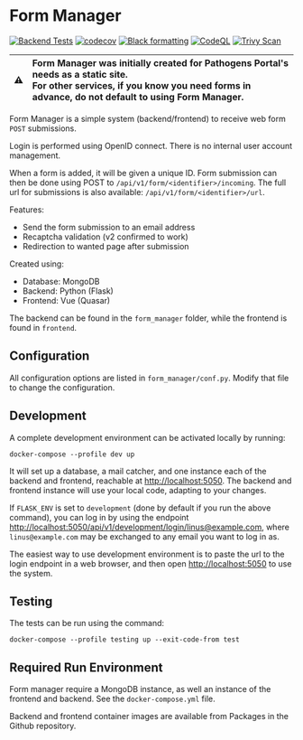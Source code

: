 Form Manager
============

[![Backend Tests](https://github.com/ScilifelabDataCentre/form-manager/actions/workflows/backend-tests.yml/badge.svg)](https://github.com/ScilifelabDataCentre/form-manager/actions/workflows/backend-tests.yml)
[![codecov](https://codecov.io/github/ScilifelabDataCentre/form-manager/branch/main/graph/badge.svg?token=MQX98Q3NYU)](https://codecov.io/github/ScilifelabDataCentre/form-manager)
[![Black formatting](https://github.com/ScilifelabDataCentre/form-manager/actions/workflows/python-black.yml/badge.svg)](https://github.com/ScilifelabDataCentre/form-manager/actions/workflows/python-black.yml)
[![CodeQL](https://github.com/ScilifelabDataCentre/form-manager/actions/workflows/codeql-analysis.yml/badge.svg)](https://github.com/ScilifelabDataCentre/form-manager/actions/workflows/codeql-analysis.yml)
[![Trivy Scan](https://github.com/ScilifelabDataCentre/form-manager/actions/workflows/trivy.yaml/badge.svg)](https://github.com/ScilifelabDataCentre/form-manager/actions/workflows/trivy.yaml)

⚠️ | Form Manager was initially created for Pathogens Portal's needs as a static site. <br>For other services, if you know you need forms in advance, do not default to using Form Manager.
:---: | :---

Form Manager is a simple system (backend/frontend) to receive web form `POST` submissions.

Login is performed using OpenID connect. There is no internal user account management.

When a form is added, it will be given a unique ID. Form submission can then be done using POST to `/api/v1/form/<identifier>/incoming`. The full url for submissions is also available:  `/api/v1/form/<identifier>/url`.

Features:
* Send the form submission to an email address
* Recaptcha validation (v2 confirmed to work)
* Redirection to wanted page after submission

Created using:
* Database: MongoDB
* Backend: Python (Flask)
* Frontend: Vue (Quasar)

The backend can be found in the `form_manager` folder, while the frontend is found in `frontend`.


## Configuration

All configuration options are listed in `form_manager/conf.py`. Modify that file to change the configuration.


## Development

A complete development environment can be activated locally by running:

```
docker-compose --profile dev up
```

It will set up a database, a mail catcher, and one instance each of the backend and frontend, reachable at [http://localhost:5050](http://localhost:5050). The backend and frontend instance will use your local code, adapting to your changes.

If `FLASK_ENV` is set to `development` (done by default if you run the above command), you can log in by using the endpoint [http://localhost:5050/api/v1/development/login/linus@example.com](http://localhost:5050/api/v1/development/login/linus@example.com), where `linus@example.com` may be exchanged to any email you want to log in as.

The easiest way to use development environment is to paste the url to the login endpoint in a web browser, and then open [http://localhost:5050](http://localhost:5050) to use the system.


## Testing

The tests can be run using the command:

```
docker-compose --profile testing up --exit-code-from test
```


## Required Run Environment

Form manager require a MongoDB instance, as well an instance of the frontend and backend. See the `docker-compose.yml` file.

Backend and frontend container images are available from Packages in the Github repository.
